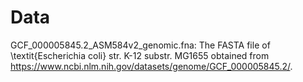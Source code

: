 # Data
GCF_000005845.2_ASM584v2_genomic.fna: The FASTA file of \textit{Escherichia coli} str. K-12 substr. MG1655 obtained from https://www.ncbi.nlm.nih.gov/datasets/genome/GCF_000005845.2/.
